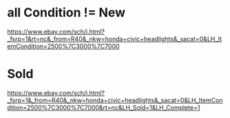 # all Condition != New
https://www.ebay.com/sch/i.html?_fsrp=1&rt=nc&_from=R40&_nkw=honda+civic+headlights&_sacat=0&LH_ItemCondition=2500%7C3000%7C7000

# Sold
https://www.ebay.com/sch/i.html?_fsrp=1&_from=R40&_nkw=honda+civic+headlights&_sacat=0&LH_ItemCondition=2500%7C3000%7C7000&rt=nc&LH_Sold=1&LH_Complete=1
